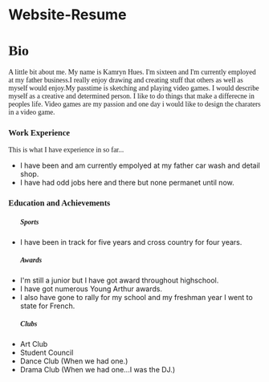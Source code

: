 # Website-Resume
<!DOCTYPE html>

<html>
 <head>
	<link type="text/css" rel="stylesheet" href="stylesheet.css"/>
 </head>
 <body>
  <h1 style="font-family: Comic Sans MS">Bio</h1>
     <p style="font-family: Comic Sans MS">A little bit about me. My name is Kamryn Hues. I'm sixteen and I'm currently employed at my              father business.I really enjoy drawing and creating stuff that others as well as myself would enjoy.My passtime is sketching and            playing video games. I would describe myself as a creative and determined person. I like to do things that make a differecne in            peoples life. Video games are my passion and one day i would like to design the charaters in a video game.</p>
  <h3 style="font-family: Comic Sans MS">Work Experience</h3>	
     <p style="Font-family: Comic Sans MS">This is what I have experience in so far...</p> 
        <ul>
         <li>I have been and am currently empolyed at my father car wash and detail shop.</li>
         <li>I have had odd jobs here and there but none permanet until now.</li>
        </ul>
  <h3 style="font-family: Comic Sans MS">Education and Achievements</h3>
     <ul>
       <h5 style="font-family: Comic Sans MS">Sports</h5>
          <li>I have been in track for five years and cross country for four years.</li>
       <h5 style="font-family: Comic Sans MS">Awards</h5>
          <li>I'm still a junior but I have got award throughout highschool.</li>
          <li>I have got numerous Young Arthur awards.</li>
          <li>I also have gone to rally for my school and my freshman year I went to state for French.</li>
       <h5 style="font-family: Comic Sans MS">Clubs</h5>
          <li>Art Club</li>
          <li>Student Council</li>
          <li>Dance Club (When we had one.)</li>
	  <li>Drama Club (When we had one...I was the DJ.)</li>
     </ul>

      
 </body>

</html>
